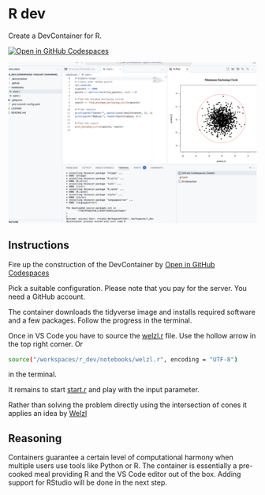 # R dev

Create a DevContainer for R.

[![Open in GitHub Codespaces](https://github.com/codespaces/badge.svg)](https://codespaces.new/tschm/r_dev)

![A DevContainer for R](R_dev.png)


## Instructions

Fire up the construction of the DevContainer by [Open in GitHub Codespaces](https://codespaces.new/tschm/r_dev)

Pick a suitable configuration. Please note that you pay for the server.
You need a GitHub account.

The container downloads the tidyverse image and installs required software and a few packages.
Follow the progress in the terminal.

Once in VS Code you have to source the [welzl.r](notebooks/welzl.r) file. Use the hollow arrow in the top right corner. Or

```bash
source("/workspaces/r_dev/notebooks/welzl.r", encoding = "UTF-8")
```

in the terminal.

It remains to start [start.r](notebooks/start.r) and play with the input parameter.

Rather than solving the problem directly using the intersection of cones it applies an idea by [Welzl](https://en.wikipedia.org/wiki/Emo_Welzl)

## Reasoning

Containers guarantee a certain level of computational harmony when multiple users use tools like Python or R.
The container is essentially a pre-cooked meal providing R and the VS Code editor out of the box. Adding support
for RStudio will be done in the next step.
